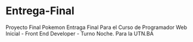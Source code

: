 # Entrega-Final
Proyecto Final Pokemon
Entraga Final Para el Curso de Programador Web Inicial - Front End Developer - Turno Noche. Para la UTN.BA
